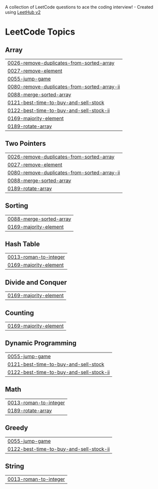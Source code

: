 A collection of LeetCode questions to ace the coding interview! - Created using [LeetHub v2](https://github.com/arunbhardwaj/LeetHub-2.0)
<!---LeetCode Topics Start-->
# LeetCode Topics
## Array
|  |
| ------- |
| [0026-remove-duplicates-from-sorted-array](https://github.com/InsightfulByte/leetcode/tree/master/0026-remove-duplicates-from-sorted-array) |
| [0027-remove-element](https://github.com/InsightfulByte/leetcode/tree/master/0027-remove-element) |
| [0055-jump-game](https://github.com/InsightfulByte/leetcode/tree/master/0055-jump-game) |
| [0080-remove-duplicates-from-sorted-array-ii](https://github.com/InsightfulByte/leetcode/tree/master/0080-remove-duplicates-from-sorted-array-ii) |
| [0088-merge-sorted-array](https://github.com/InsightfulByte/leetcode/tree/master/0088-merge-sorted-array) |
| [0121-best-time-to-buy-and-sell-stock](https://github.com/InsightfulByte/leetcode/tree/master/0121-best-time-to-buy-and-sell-stock) |
| [0122-best-time-to-buy-and-sell-stock-ii](https://github.com/InsightfulByte/leetcode/tree/master/0122-best-time-to-buy-and-sell-stock-ii) |
| [0169-majority-element](https://github.com/InsightfulByte/leetcode/tree/master/0169-majority-element) |
| [0189-rotate-array](https://github.com/InsightfulByte/leetcode/tree/master/0189-rotate-array) |
## Two Pointers
|  |
| ------- |
| [0026-remove-duplicates-from-sorted-array](https://github.com/InsightfulByte/leetcode/tree/master/0026-remove-duplicates-from-sorted-array) |
| [0027-remove-element](https://github.com/InsightfulByte/leetcode/tree/master/0027-remove-element) |
| [0080-remove-duplicates-from-sorted-array-ii](https://github.com/InsightfulByte/leetcode/tree/master/0080-remove-duplicates-from-sorted-array-ii) |
| [0088-merge-sorted-array](https://github.com/InsightfulByte/leetcode/tree/master/0088-merge-sorted-array) |
| [0189-rotate-array](https://github.com/InsightfulByte/leetcode/tree/master/0189-rotate-array) |
## Sorting
|  |
| ------- |
| [0088-merge-sorted-array](https://github.com/InsightfulByte/leetcode/tree/master/0088-merge-sorted-array) |
| [0169-majority-element](https://github.com/InsightfulByte/leetcode/tree/master/0169-majority-element) |
## Hash Table
|  |
| ------- |
| [0013-roman-to-integer](https://github.com/InsightfulByte/leetcode/tree/master/0013-roman-to-integer) |
| [0169-majority-element](https://github.com/InsightfulByte/leetcode/tree/master/0169-majority-element) |
## Divide and Conquer
|  |
| ------- |
| [0169-majority-element](https://github.com/InsightfulByte/leetcode/tree/master/0169-majority-element) |
## Counting
|  |
| ------- |
| [0169-majority-element](https://github.com/InsightfulByte/leetcode/tree/master/0169-majority-element) |
## Dynamic Programming
|  |
| ------- |
| [0055-jump-game](https://github.com/InsightfulByte/leetcode/tree/master/0055-jump-game) |
| [0121-best-time-to-buy-and-sell-stock](https://github.com/InsightfulByte/leetcode/tree/master/0121-best-time-to-buy-and-sell-stock) |
| [0122-best-time-to-buy-and-sell-stock-ii](https://github.com/InsightfulByte/leetcode/tree/master/0122-best-time-to-buy-and-sell-stock-ii) |
## Math
|  |
| ------- |
| [0013-roman-to-integer](https://github.com/InsightfulByte/leetcode/tree/master/0013-roman-to-integer) |
| [0189-rotate-array](https://github.com/InsightfulByte/leetcode/tree/master/0189-rotate-array) |
## Greedy
|  |
| ------- |
| [0055-jump-game](https://github.com/InsightfulByte/leetcode/tree/master/0055-jump-game) |
| [0122-best-time-to-buy-and-sell-stock-ii](https://github.com/InsightfulByte/leetcode/tree/master/0122-best-time-to-buy-and-sell-stock-ii) |
## String
|  |
| ------- |
| [0013-roman-to-integer](https://github.com/InsightfulByte/leetcode/tree/master/0013-roman-to-integer) |
<!---LeetCode Topics End-->